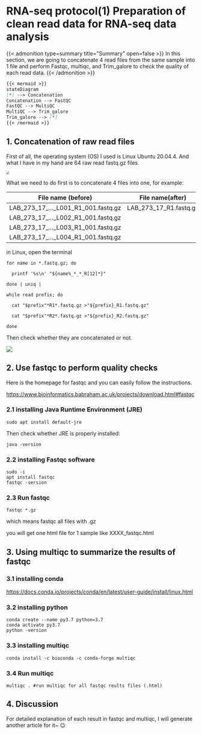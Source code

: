 # RNA-seq protocol(1) Preparation of clean read data for RNA-seq data analysis

{{< admonition type=summary title="Summary" open=false >}}
In this section, we are going to concatenate 4 read files from the same sample into 1 file and perform Fastqc, multiqc, and Trim_galore to check the quality of each read data.
{{< /admonition >}}

```markdown
{{< mermaid >}}
stateDiagram
[*] --> Concatenation
Concatenation --> FastQC
FastQC --> MultiQC
MultiQC --> Trim_galore
Trim_galore --> [*]
{{< /mermaid >}}
```



## 1. Concatenation of raw read files

First of all, the operating system (OS) I used is Linux Ubuntu 20.04.4. And what I have in my hand are 64 raw read fastq.gz files.

<img src="https://s2.loli.net/2022/04/06/tIpKFG8VBxmfM4N.png" style="zoom:50%;" />

What we need to do first is to concatenate 4 files into one, for example:

| File name (before)                  | File name(after)       |
| ----------------------------------- | ---------------------- |
| LAB_273_17_..._L001_R1_001.fastq.gz | LAB_273_17_R1.fastq.gz |
| LAB_273_17_..._L002_R1_001.fastq.gz |                        |
| LAB_273_17_..._L003_R1_001.fastq.gz |                        |
| LAB_273_17_..._L004_R1_001.fastq.gz |                        |

in Linux, open the terminal 

```shell
for name in *.fastq.gz; do

  printf '%s\n' "${name%_*_*_R[12]*}"

done | uniq |

while read prefix; do

  cat "$prefix"*R1*.fastq.gz >"${prefix}_R1.fastq.gz"

  cat "$prefix"*R2*.fastq.gz >"${prefix}_R2.fastq.gz"

done
```

Then check whether they are concatenated or not. 

![](https://s2.loli.net/2022/04/08/2oSeQMiNkwmRdC1.png)

## 2. Use fastqc to perform quality checks

Here is the homepage for fastqc and you can easily follow the instructions.

https://www.bioinformatics.babraham.ac.uk/projects/download.html#fastqc

### 2.1 installing Java Runtime Environment (JRE)

```shell
sudo apt install default-jre
```

Then check whether JRE is properly installed:

```shell
java -version
```

### 2.2 installing Fastqc software

```shell
sudo -i 
apt install fastqc
fastqc -version
```

### 2.3 Run fastqc

```shell
fastqc *.gz
```

which means fastqc all files with .gz

you will get one html file for 1 sample like XXXX_fastqc.html

## 3. Using multiqc to summarize the results of fastqc

### 3.1 installing conda

https://docs.conda.io/projects/conda/en/latest/user-guide/install/linux.html

### 3.2 installing python

```shell
conda create --name py3.7 python=3.7 
conda activate py3.7
python -version
```

### 3.3 installing multiqc

```shell
conda install -c bioconda -c conda-forge multiqc
```

### 3.4 Run multiqc

```shell
multiqc . #run multiqc for all fastqc reults files (.html)
```

## 4. Discussion

For detailed explanation of each result in fastqc and multiqc, I will generate another article for it~ :wink:

